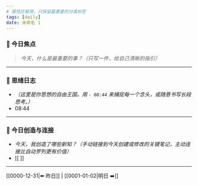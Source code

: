 ```yaml
---
# 属性区极简，只保留最重要的分类标签
tags: [daily]
date: 未命名 1
---
```


### 🎯 今日焦点
> *今天，什么是最重要的事？（只写一件，给自己清晰的指引）*
> 

---
### 🌊 思绪日志
* *（这里是你思想的自由王国。用 `- 08:44` 来捕捉每一个念头，或随意书写长段思考。）*
* 08:44 

---
### 🌱 今日创造与连接
* *今天，我创造了哪些新知？（手动链接到今天创建或修改的关键笔记，主动连接比自动罗列更有价值）*
* [[ ]]

---
[[0000-12-31|⬅️ 昨日]] | [[0001-01-02|明日 ➡️]]
